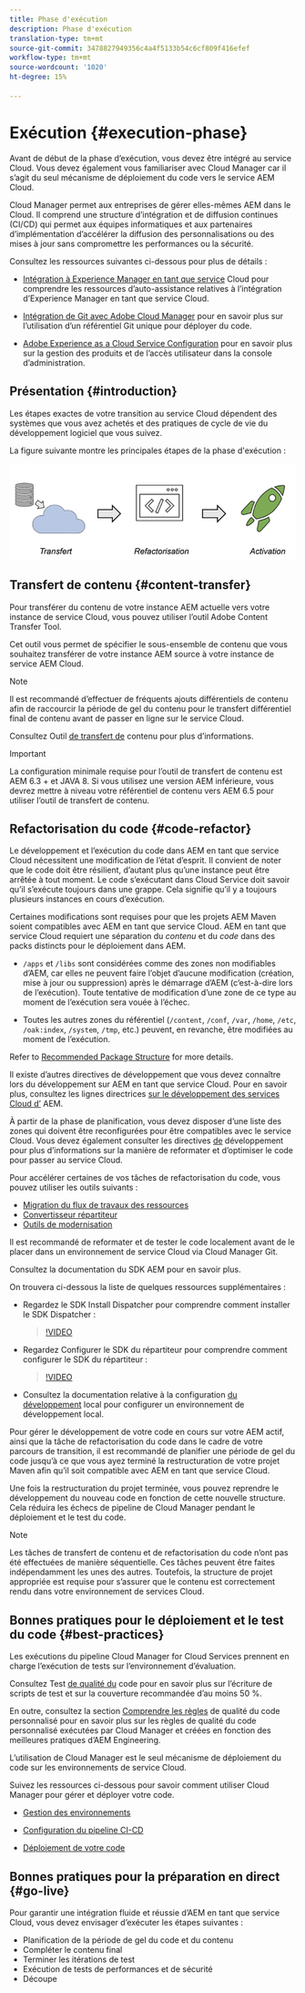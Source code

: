 ```yaml
---
title: Phase d'exécution
description: Phase d'exécution
translation-type: tm+mt
source-git-commit: 3478827949356c4a4f5133b54c6cf809f416efef
workflow-type: tm+mt
source-wordcount: '1020'
ht-degree: 15%

---
```



# Exécution {#execution-phase}

Avant de début de la phase d’exécution, vous devez être intégré au service Cloud. Vous devez également vous familiariser avec Cloud Manager car il s’agit du seul mécanisme de déploiement du code vers le service AEM Cloud.

Cloud Manager permet aux entreprises de gérer elles-mêmes AEM dans le Cloud. Il comprend une structure d’intégration et de diffusion continues (CI/CD) qui permet aux équipes informatiques et aux partenaires d’implémentation d’accélérer la diffusion des personnalisations ou des mises à jour sans compromettre les performances ou la sécurité.

Consultez les ressources suivantes ci-dessous pour plus de détails :

* [Intégration à Experience Manager en tant que service](https://docs.adobe.com/content/help/en/experience-manager-cloud-service/onboarding/home.html) Cloud pour comprendre les ressources d’auto-assistance relatives à l’intégration d’Experience Manager en tant que service Cloud.

* [Intégration de Git avec Adobe Cloud Manager](https://docs.adobe.com/content/help/en/experience-manager-cloud-service/implementing/managing-code/integrating-with-git.html) pour en savoir plus sur l’utilisation d’un référentiel Git unique pour déployer du code.

* [Adobe Experience as a Cloud Service Configuration](https://docs.adobe.com/content/help/en/experience-manager-cloud-service/security/ims-support.html#aem-configuration) pour en savoir plus sur la gestion des produits et de l’accès utilisateur dans la console d’administration.


## Présentation {#introduction}

Les étapes exactes de votre transition au service Cloud dépendent des systèmes que vous avez achetés et des pratiques de cycle de vie du développement logiciel que vous suivez.

La figure suivante montre les principales étapes de la phase d&#39;exécution :

![image](/help/move-to-cloud-service/assets/exec-image1.png)

## Transfert de contenu {#content-transfer}

Pour transférer du contenu de votre instance AEM actuelle vers votre instance de service Cloud, vous pouvez utiliser l’outil Adobe Content Transfer Tool.

Cet outil vous permet de spécifier le sous-ensemble de contenu que vous souhaitez transférer de votre instance AEM source à votre instance de service AEM Cloud.

>[!NOTE]
>Il est recommandé d’effectuer de fréquents ajouts différentiels de contenu afin de raccourcir la période de gel du contenu pour le transfert différentiel final de contenu avant de passer en ligne sur le service Cloud.

Consultez Outil [de transfert de](/help/move-to-cloud-service/content-transfer-tool/overview-content-transfer-tool.md) contenu pour plus d’informations.

>[!IMPORTANT]
>La configuration minimale requise pour l’outil de transfert de contenu est AEM 6.3 + et JAVA 8. Si vous utilisez une version AEM inférieure, vous devrez mettre à niveau votre référentiel de contenu vers AEM 6.5 pour utiliser l’outil de transfert de contenu.

## Refactorisation du code {#code-refactor}

Le développement et l’exécution du code dans AEM en tant que service Cloud nécessitent une modification de l’état d’esprit. Il convient de noter que le code doit être résilient, d’autant plus qu’une instance peut être arrêtée à tout moment. Le code s’exécutant dans Cloud Service doit savoir qu’il s’exécute toujours dans une grappe. Cela signifie qu’il y a toujours plusieurs instances en cours d’exécution.

Certaines modifications sont requises pour que les projets AEM Maven soient compatibles avec AEM en tant que service Cloud. AEM en tant que service Cloud requiert une séparation du *contenu* et du *code* dans des packs distincts pour le déploiement dans AEM.

* `/apps` et `/libs` sont considérées comme des zones non modifiables d’AEM, car elles ne peuvent faire l’objet d’aucune modification (création, mise à jour ou suppression) après le démarrage d’AEM (c’est-à-dire lors de l’exécution). Toute tentative de modification d’une zone de ce type au moment de l’exécution sera vouée à l’échec.

* Toutes les autres zones du référentiel (`/content`, `/conf`, `/var`, `/home`, `/etc`, `/oak:index`, `/system`, `/tmp`, etc.) peuvent, en revanche, être modifiées au moment de l’exécution.

Refer to [Recommended Package Structure](https://docs.adobe.com/content/help/en/experience-manager-cloud-service/implementing/developing/aem-project-content-package-structure.html#recommended-package-structure) for more details.

Il existe d’autres directives de développement que vous devez connaître lors du développement sur AEM en tant que service Cloud. Pour en savoir plus, consultez les lignes directrices [sur le développement des services Cloud d’](https://docs.adobe.com/content/help/en/experience-manager-cloud-service/implementing/developing/development-guidelines.html) AEM.

À partir de la phase de planification, vous devez disposer d’une liste des zones qui doivent être reconfigurées pour être compatibles avec le service Cloud. Vous devez également consulter les directives [de](https://docs.adobe.com/content/help/en/experience-manager-cloud-service/implementing/developing/development-guidelines.html) développement pour plus d’informations sur la manière de reformater et d’optimiser le code pour passer au service Cloud.

Pour accélérer certaines de vos tâches de refactorisation du code, vous pouvez utiliser les outils suivants :

* [Migration du flux de travaux des ressources](/help/move-to-cloud-service/moving-to-aem-assets/asset-workflow-migration-tool.md)
* [Convertisseur répartiteur](/help/move-to-cloud-service/refactoring-tools/dispatcher-transformation-utility-tools.md)
* [Outils de modernisation](/help/move-to-cloud-service/refactoring-tools/aem-modernization-tools.md)

Il est recommandé de reformater et de tester le code localement avant de le placer dans un environnement de service Cloud via Cloud Manager Git.

Consultez la documentation du SDK [](https://docs.adobe.com/content/help/en/experience-manager-cloud-service/implementing/deploying/overview.html#aem-as-a-cloud-service-sdk) AEM pour en savoir plus.

On trouvera ci-dessous la liste de quelques ressources supplémentaires :

* Regardez le SDK Install Dispatcher pour comprendre comment installer le SDK Dispatcher :

   > [!VIDEO](https://video.tv.adobe.com/v/30601)

* Regardez Configurer le SDK du répartiteur pour comprendre comment configurer le SDK du répartiteur :

   > [!VIDEO](https://video.tv.adobe.com/v/30602)

* Consultez la documentation relative à la configuration [du développement](https://docs.adobe.com/content/help/en/experience-manager-learn/cloud-service/local-development-environment-set-up/overview.html) local pour configurer un environnement de développement local.


Pour gérer le développement de votre code en cours sur votre AEM actif, ainsi que la tâche de refactorisation du code dans le cadre de votre parcours de transition, il est recommandé de planifier une période de gel du code jusqu’à ce que vous ayez terminé la restructuration de votre projet Maven afin qu’il soit compatible avec AEM en tant que service Cloud.

Une fois la restructuration du projet terminée, vous pouvez reprendre le développement du nouveau code en fonction de cette nouvelle structure. Cela réduira les échecs de pipeline de Cloud Manager pendant le déploiement et le test du code.

>[!NOTE]
>Les tâches de transfert de contenu et de refactorisation du code n’ont pas été effectuées de manière séquentielle. Ces tâches peuvent être faites indépendamment les unes des autres. Toutefois, la structure de projet appropriée est requise pour s’assurer que le contenu est correctement rendu dans votre environnement de services Cloud.

## Bonnes pratiques pour le déploiement et le test du code {#best-practices}

Les exécutions du pipeline Cloud Manager for Cloud Services prennent en charge l’exécution de tests sur l’environnement d’évaluation.

Consultez Test [de qualité du](https://docs.adobe.com/content/help/en/experience-manager-cloud-service/implementing/developing/understand-test-results.html#code-quality-testing) code pour en savoir plus sur l’écriture de scripts de test et sur la couverture recommandée d’au moins 50 %.

En outre, consultez la section [Comprendre les règles](https://docs.adobe.com/content/help/en/experience-manager-cloud-service/implementing/using-cloud-manager/custom-code-quality-rules.html) de qualité du code personnalisé pour en savoir plus sur les règles de qualité du code personnalisé exécutées par Cloud Manager et créées en fonction des meilleures pratiques d’AEM Engineering.

L’utilisation de Cloud Manager est le seul mécanisme de déploiement du code sur les environnements de service Cloud.

Suivez les ressources ci-dessous pour savoir comment utiliser Cloud Manager pour gérer et déployer votre code.

* [Gestion des environnements](https://docs.adobe.com/content/help/en/experience-manager-cloud-service/implementing/using-cloud-manager/manage-environments.html)

* [Configuration du pipeline CI-CD](https://docs.adobe.com/content/help/en/experience-manager-cloud-service/implementing/using-cloud-manager/configure-pipeline.html)

* [Déploiement de votre code](https://docs.adobe.com/content/help/en/experience-manager-cloud-service/implementing/using-cloud-manager/deploy-code.html)

## Bonnes pratiques pour la préparation en direct {#go-live}

Pour garantir une intégration fluide et réussie d’AEM en tant que service Cloud, vous devez envisager d’exécuter les étapes suivantes :

* Planification de la période de gel du code et du contenu
* Compléter le contenu final
* Terminer les itérations de test
* Exécution de tests de performances et de sécurité
* Découpe
